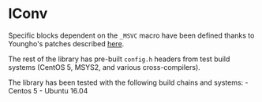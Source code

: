 IConv
=====

Specific blocks dependent on the `_MSVC` macro have been defined thanks to Youngho's patches described [here](http://www.codeproject.com/Articles/302012/How-to-Build-libiconv-with-Microsoft-Visual-Studio).

The rest of the library has pre-built `config.h` headers from test build systems (CentOS 5, MSYS2, and various cross-compilers).

The library has been tested with the following build chains and systems:
    - Centos 5
    - Ubuntu 16.04
